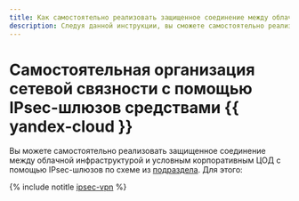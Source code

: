 ```yaml
---
title: Как самостоятельно реализовать защищенное соединение между облачной инфраструктурой и условным корпоративным ЦОД с помощью IPsec-шлюзов в {{ yandex-cloud }}
description: Следуя данной инструкции, вы сможете самостоятельно реализовать защищенное соединение между облачной инфраструктурой и условным корпоративным ЦОД с помощью IPsec-шлюзов.
---
```


# Самостоятельная организация сетевой связности с помощью IPsec-шлюзов средствами {{ yandex-cloud }}


Вы можете самостоятельно реализовать защищенное соединение между облачной инфраструктурой и условным корпоративным ЦОД с помощью IPsec-шлюзов по схеме из [подраздела](index.md). Для этого:

{% include notitle [ipsec-vpn](../../../_tutorials/infrastructure/ipsec/ipsec-vpn.md) %}